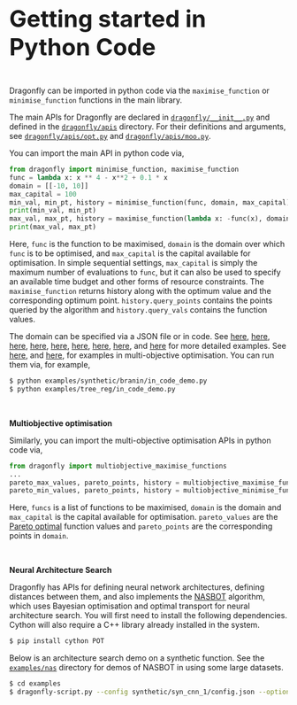 <span style="font-size:3em">**Getting started in Python Code**</span>

&nbsp;

Dragonfly can be
imported in python code via the `maximise_function` or `minimise_function` functions in
the main library.


The main APIs for Dragonfly are declared in
[`dragonfly/__init__.py`](https://github.com/dragonfly/dragonfly/tree/master/dragonfly/__init__.py) and defined in the
[`dragonfly/apis`](https://github.com/dragonfly/dragonfly/tree/master/dragonfly/apis) directory.
For their definitions and arguments, see
[`dragonfly/apis/opt.py`](https://github.com/dragonfly/dragonfly/tree/master/dragonfly/apis/opt.py) and
[`dragonfly/apis/moo.py`](https://github.com/dragonfly/dragonfly/tree/master/dragonfly/apis/moo.py).


You can import the main API in python code via,
```python
from dragonfly import minimise_function, maximise_function
func = lambda x: x ** 4 - x**2 + 0.1 * x
domain = [[-10, 10]]
max_capital = 100
min_val, min_pt, history = minimise_function(func, domain, max_capital)
print(min_val, min_pt)
max_val, max_pt, history = maximise_function(lambda x: -func(x), domain, max_capital)
print(max_val, max_pt)
```
Here, `func` is the function to be maximised,
`domain` is the domain over which `func` is to be optimised,
and `max_capital` is the capital available for optimisation.
In simple sequential settings, `max_capital` is simply the maximum number of evaluations
to `func`, but it can also be used to specify an available time budget and other forms
of resource constraints. The `maximise_function` returns history along with the optimum
value
and the corresponding optimum point. `history.query_points` contains the points queried by
the
algorithm and `history.query_vals` contains the function values.


The domain can be specified via a JSON file or in code.
See 
[here](https://github.com/dragonfly/dragonfly/tree/master/examples/synthetic/branin/in_code_demo.py),
[here](https://github.com/dragonfly/dragonfly/tree/master/examples/synthetic/hartmann6_4/in_code_demo.py),
[here](https://github.com/dragonfly/dragonfly/tree/master/examples/synthetic/discrete_euc/in_code_demo_1.py),
[here](https://github.com/dragonfly/dragonfly/tree/master/examples/synthetic/discrete_euc/in_code_demo_2.py),
[here](https://github.com/dragonfly/dragonfly/tree/master/examples/synthetic/hartmann3_constrained/in_code_demo.py),
[here](https://github.com/dragonfly/dragonfly/tree/master/examples/synthetic/park1_constrained/in_code_demo.py),
[here](https://github.com/dragonfly/dragonfly/tree/master/examples/synthetic/borehole_constrained/in_code_demo.py),
[here](https://github.com/dragonfly/dragonfly/tree/master/examples/tree_reg/in_code_demo.py),
and
[here](https://github.com/dragonfly/dragonfly/tree/master/examples/nas/demo_nas.py)
for more detailed examples.
See
[here](https://github.com/dragonfly/dragonfly/tree/master/examples/synthetic/multiobjective_branin_currinexp/in_code_demo.py),
and
[here](https://github.com/dragonfly/dragonfly/tree/master/examples/synthetic/multiobjective_hartmann/in_code_demo.py),
for examples in multi-objective optimisation.
You can run them via, for example,
```bash
$ python examples/synthetic/branin/in_code_demo.py
$ python examples/tree_reg/in_code_demo.py
```


&nbsp;

**Multiobjective optimisation**

Similarly, you can import the multi-objective optimisation APIs in python code via,
```python
from dragonfly import multiobjective_maximise_functions
...
pareto_max_values, pareto_points, history = multiobjective_maximise_functions(funcs, domain, max_capital)
pareto_min_values, pareto_points, history = multiobjective_minimise_functions(funcs, domain, max_capital)
```
Here, `funcs` is a list of functions to be maximised,
`domain` is the domain  and `max_capital` is the capital available for optimisation.
`pareto_values` are the
[Pareto optimal](https://en.wikipedia.org/wiki/Multi-objective_optimization#Introduction)
function values and `pareto_points` are the corresponding points in `domain`.


&nbsp;


**Neural Architecture Search**

Dragonfly has APIs for defining neural network architectures, defining distances
between them, and also implements the
[NASBOT](https://arxiv.org/pdf/1802.07191.pdf) algorithm,
which uses Bayesian optimisation and optimal transport for neural architecture search.
You will first need to install the following dependencies.
Cython will also require
a C++ library already installed in the system.
```bash
$ pip install cython POT
```

Below is an architecture search demo on a synthetic function.
See the [`examples/nas`](https://github.com/dragonfly/dragonfly/tree/master/examples/nas) directory for demos of NASBOT in using some large
datasets.
```bash
$ cd examples
$ dragonfly-script.py --config synthetic/syn_cnn_1/config.json --options options_files/options_example.txt
```

